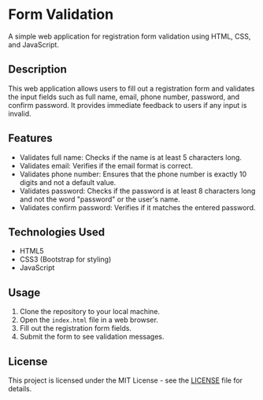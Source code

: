 # Form Validation

A simple web application for registration form validation using HTML, CSS, and JavaScript.

## Description

This web application allows users to fill out a registration form and validates the input fields such as full name, email, phone number, password, and confirm password. It provides immediate feedback to users if any input is invalid.

## Features

- Validates full name: Checks if the name is at least 5 characters long.
- Validates email: Verifies if the email format is correct.
- Validates phone number: Ensures that the phone number is exactly 10 digits and not a default value.
- Validates password: Checks if the password is at least 8 characters long and not the word "password" or the user's name.
- Validates confirm password: Verifies if it matches the entered password.

## Technologies Used

- HTML5
- CSS3 (Bootstrap for styling)
- JavaScript

## Usage

1. Clone the repository to your local machine.
2. Open the `index.html` file in a web browser.
3. Fill out the registration form fields.
4. Submit the form to see validation messages.

## License

This project is licensed under the MIT License - see the [LICENSE](LICENSE) file for details.

